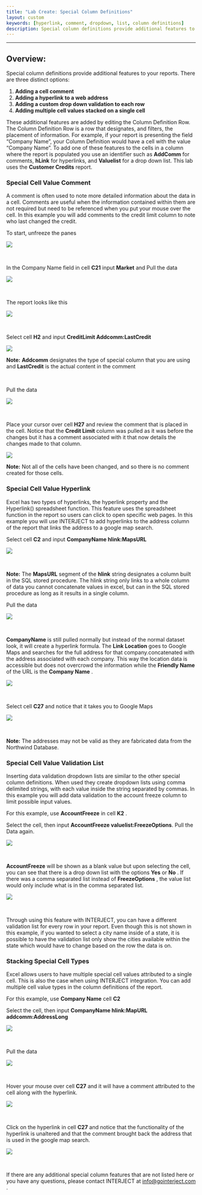 ```yaml
---
title: "Lab Create: Special Column Definitions"
layout: custom
keywords: [hyperlink, comment, dropdown, list, column definitions]
description: Special column definitions provide additional features to columns within your reports.
---
```

* * *

##  **Overview:**

Special column definitions provide additional features to your reports. There are three distinct options: 

1. **Adding a cell comment**
2. **Adding a hyperlink to a web address**
3. **Adding a custom drop down validation to each row**
4. **Adding multiple cell values stacked on a single cell**

These additional features are added by editing the Column Definition Row. The Column Definition Row is a row that designates, and filters, the placement of information. For example, if your report is presenting the field “Company Name”, your Column Definition would have a cell with the value “Company Name”. To add one of these features to the cells in a column where the report is populated you use an identifier such as  **AddComm** for comments,  **hLink** for hyperlinks, and  **Valuelist** for a drop down list. This lab uses the **Customer Credits** report. 

###  Special Cell Value Comment 

A comment is often used to note more detailed information about the data in a cell. Comments are useful when the information contained within them are not required but need to be referenced when you put your mouse over the cell. In this example you will add comments to the credit limit column to note who last changed the credit. 

To start, unfreeze the panes 

![](/images/L-Create-SpecColDefs/01.jpg)

<br> 


In the Company Name field in cell  **C21** input  **Market** and  Pull the data 

![](/images/L-Create-SpecColDefs/02.jpg)

<br> 


The report looks like this 

![](/images/L-Create-SpecColDefs/03.jpg)

<br> 


Select cell  **H2** and input  **CreditLimit Addcomm:LastCredit**

![](/images/L-Create-SpecColDefs/04.jpg)

**Note:** **Addcomm** designates the type of special column that you are using and  **LastCredit** is the actual content in the comment 

<br> 


Pull the data 

![](/images/L-Create-SpecColDefs/05.jpg)

<br> 


Place your cursor over cell  **H27** and review the comment that is placed in the cell. Notice that the  **Credit Limit** column was pulled as it was before the changes but it has a comment associated with it that now details the changes made to that column. 

![](/images/L-Create-SpecColDefs/06.jpg)

**Note:** Not all of the cells have been changed, and so there is no comment created for those cells. 

###  Special Cell Value Hyperlink 

Excel has two types of hyperlinks, the hyperlink property and the Hyperlink() spreadsheet function. This feature uses the spreadsheet function in the report so users can click to open specific web pages. In this example you will use INTERJECT to add hyperlinks to the address column of the report that links the address to a google map search. 

Select cell  **C2** and input  **CompanyName hlink:MapsURL**

![](/images/L-Create-SpecColDefs/07.jpg)

<br>

**Note:** The  **MapsURL** segment of the  **hlink** string designates a column built in the SQL stored procedure. The hlink string only links to a whole column of data you cannot concatenate values in excel, but can in the SQL stored procedure as long as it results in a single column. 

Pull the data 

![](/images/L-Create-SpecColDefs/08.jpg)

<br> 


**CompanyName** is still pulled normally but instead of the normal dataset look, it will create a hyperlink formula. The  **Link Location** goes to Google Maps and searches for the full address for that company.concatenated with the address associated with each company. This way the location data is accessible but does not overcrowd the information while the  **Friendly Name** of the URL is the  **Company Name** . 

![](/images/L-Create-SpecColDefs/09.jpg)

<br>

Select cell  **C27** and notice that it takes you to Google Maps 

![](/images/L-Create-SpecColDefs/10.jpg)

<br>

**Note:** The addresses may not be valid as they are fabricated data from the Northwind Database. 

###  Special Cell Value Validation List 

Inserting data validation dropdown lists are similar to the other special column definitions.  When used they create dropdown lists using comma delimited strings, with each value inside the string separated by commas.  In this example you will add data validation to the account freeze column to limit possible input values. 

For this example, use  **AccountFreeze** in cell  **K2** . 

Select the cell, then input  **AccountFreeze valuelist:FreezeOptions**. Pull the Data again.

![](/images/L-Create-SpecColDefs/11.jpg)

<br> 


**AccountFreeze** will be shown as a blank value but upon selecting the cell, you can see that there is a drop down list with the options  **Yes** or  **No** . If there was a comma separated list instead of  **FreezeOptions** , the value list would only include what is in the comma separated list. 

![](/images/L-Create-SpecColDefs/12.jpg)

<br>

Through using this feature with INTERJECT, you can have a different validation list for every row in your report. Even though this is not shown in this example, if you wanted to select a city name inside of a state, it is possible to have the validation list only show the cities available within the state which would have to change based on the row the data is on.

###  Stacking Special Cell Types 

Excel allows users to have multiple special cell values attributed to a single cell. This is also the case when using INTERJECT integration. You can add multiple cell value types in the column definitions of the report. 

For this example, use  **Company Name** cell  **C2**

Select the cell, then input  **CompanyName hlink:MapURL** **addcomm:AddressLong**

![](/images/L-Create-SpecColDefs/13.jpg)

<br> 


Pull the data 

![](/images/L-Create-SpecColDefs/14.jpg)

<br> 


Hover your mouse over cell  **C27** and it will have a comment attributed to the cell along with the hyperlink. 

![](/images/L-Create-SpecColDefs/15.jpg)

<br> 


Click on the hyperlink in cell  **C27** and  notice that the functionality of the hyperlink is unaltered and that the comment brought back the address that is used in the google map search. 

![](/images/L-Create-SpecColDefs/16.jpg)

<br>

If there are any additional special column features that are not listed here or you have any questions, please contact INTERJECT at  [ info@gointerject.com ](mailto:info@gointerject.com). 

